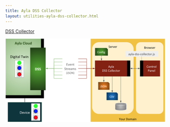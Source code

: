 ```yaml
---
title: Ayla DSS Collector
layout: utilities-ayla-dss-collector.html
---
```


<a class="btn btn-dark" href="https://docs.aylanetworks.com/utilities/ayla-dss-collector/source/client.html" role="button" target="_blank">DSS Collector</a>

<div class="row hspace">
<div class="col-lg-8 col-md-10 col-sm-12">
<img class="img-fluid" src="ayla-dss-collector.png">
</div>
</div>

